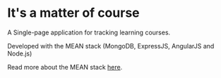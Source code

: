 # It's a matter of course

A Single-page application for tracking learning courses.

Developed with the MEAN stack (MongoDB, ExpressJS, AngularJS and Node.js)

Read more about the MEAN stack [here](http://mean.io/#!/).